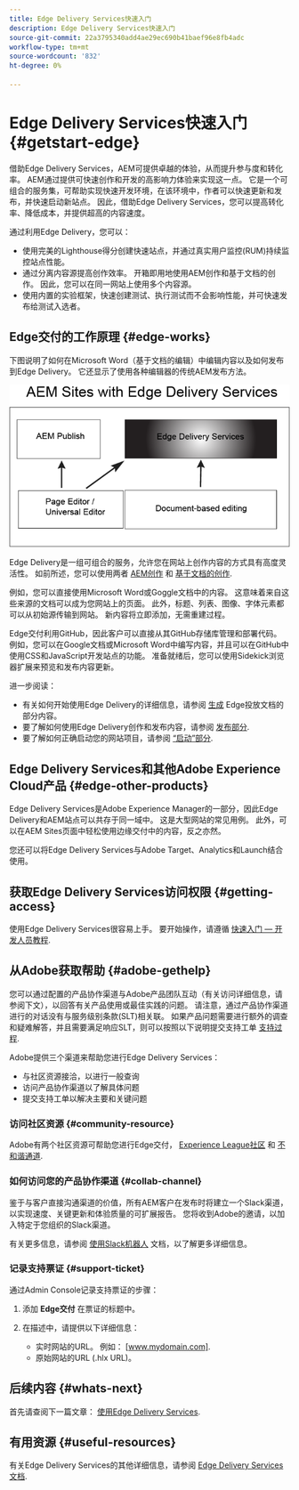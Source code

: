 ```yaml
---
title: Edge Delivery Services快速入门
description: Edge Delivery Services快速入门
source-git-commit: 22a3795340add4ae29ec690b41baef96e8fb4adc
workflow-type: tm+mt
source-wordcount: '832'
ht-degree: 0%

---
```



# Edge Delivery Services快速入门 {#getstart-edge}

借助Edge Delivery Services，AEM可提供卓越的体验，从而提升参与度和转化率。 AEM通过提供可快速创作和开发的高影响力体验来实现这一点。 它是一个可组合的服务集，可帮助实现快速开发环境，在该环境中，作者可以快速更新和发布，并快速启动新站点。 因此，借助Edge Delivery Services，您可以提高转化率、降低成本，并提供超高的内容速度。

通过利用Edge Delivery，您可以：

* 使用完美的Lighthouse得分创建快速站点，并通过真实用户监控(RUM)持续监控站点性能。
* 通过分离内容源提高创作效率。 开箱即用地使用AEM创作和基于文档的创作。 因此，您可以在同一网站上使用多个内容源。
* 使用内置的实验框架，快速创建测试、执行测试而不会影响性能，并可快速发布给测试入选者。

## Edge交付的工作原理 {#edge-works}

下图说明了如何在Microsoft Word（基于文档的编辑）中编辑内容以及如何发布到Edge Delivery。 它还显示了使用各种编辑器的传统AEM发布方法。

![Edge交付体系结构](assets/edgedelivery.png)

Edge Delivery是一组可组合的服务，允许您在网站上创作内容的方式具有高度灵活性。 如前所述，您可以使用两者 [AEM创作](https://experienceleague.adobe.com/docs/experience-manager-cloud-service/content/sites/authoring/getting-started/concepts.html) 和 [基于文档的创作](https://www.hlx.live/docs/authoring).

例如，您可以直接使用Microsoft Word或Goggle文档中的内容。 这意味着来自这些来源的文档可以成为您网站上的页面。 此外，标题、列表、图像、字体元素都可以从初始源传输到网站。 新内容将立即添加，无需重建过程。

Edge交付利用GitHub，因此客户可以直接从其GitHub存储库管理和部署代码。 例如，您可以在Google文档或Microsoft Word中编写内容，并且可以在GitHub中使用CSS和JavaScript开发站点的功能。 准备就绪后，您可以使用Sidekick浏览器扩展来预览和发布内容更新。

进一步阅读：

* 有关如何开始使用Edge Delivery的详细信息，请参阅 [生成](https://www.hlx.live/docs/#build) Edge投放文档的部分内容。
* 要了解如何使用Edge Delivery创作和发布内容，请参阅 [发布部分](https://www.hlx.live/docs/authoring).
* 要了解如何正确启动您的网站项目，请参阅 [“启动”部分](https://www.hlx.live/docs/#launch).

## Edge Delivery Services和其他Adobe Experience Cloud产品 {#edge-other-products}

Edge Delivery Services是Adobe Experience Manager的一部分，因此Edge Delivery和AEM站点可以共存于同一域中。 这是大型网站的常见用例。 此外，可以在AEM Sites页面中轻松使用边缘交付中的内容，反之亦然。

您还可以将Edge Delivery Services与Adobe Target、Analytics和Launch结合使用。

## 获取Edge Delivery Services访问权限 {#getting-access}

使用Edge Delivery Services很容易上手。 要开始操作，请遵循 [快速入门 — 开发人员教程](https://www.hlx.live/developer/tutorial).

## 从Adobe获取帮助 {#adobe-gethelp}

您可以通过配置的产品协作渠道与Adobe产品团队互动（有关访问详细信息，请参阅下文），以回答有关产品使用或最佳实践的问题。 请注意，通过产品协作渠道进行的对话没有与服务级别条款(SLT)相关联。 如果产品问题需要进行额外的调查和疑难解答，并且需要满足响应SLT，则可以按照以下说明提交支持工单 [支持过程](https://experienceleague.adobe.com/?lang=en&amp;support-tab=home#support).

Adobe提供三个渠道来帮助您进行Edge Delivery Services：

* 与社区资源接洽，以进行一般查询
* 访问产品协作渠道以了解具体问题
* 提交支持工单以解决主要和关键问题

### 访问社区资源 {#community-resource}

Adobe有两个社区资源可帮助您进行Edge交付， [Experience League社区](https://adobe.ly/3RzitVw) 和 [不和谐通道](https://discord.gg/YFTKQK8M).

### 如何访问您的产品协作渠道 {#collab-channel}

鉴于与客户直接沟通渠道的价值，所有AEM客户在发布时将建立一个Slack渠道，以实现速度、关键更新和体验质量的可扩展报告。 您将收到Adobe的邀请，以加入特定于您组织的Slack渠道。

有关更多信息，请参阅 [使用Slack机器人](https://www.hlx.live/docs/slack) 文档，以了解更多详细信息。

### 记录支持票证 {#support-ticket}

通过Admin Console记录支持票证的步骤：

1. 添加 **Edge交付** 在票证的标题中。
2. 在描述中，请提供以下详细信息：

   * 实时网站的URL。 例如： [www.mydomain.com].
   * 原始网站的URL (.hlx URL)。

## 后续内容 {#whats-next}

首先请查阅下一篇文章： [使用Edge Delivery Services](/help/edge/using.md).

## 有用资源 {#useful-resources}

有关Edge Delivery Services的其他详细信息，请参阅 [Edge Delivery Services文档](https://www.hlx.live/docs/).
